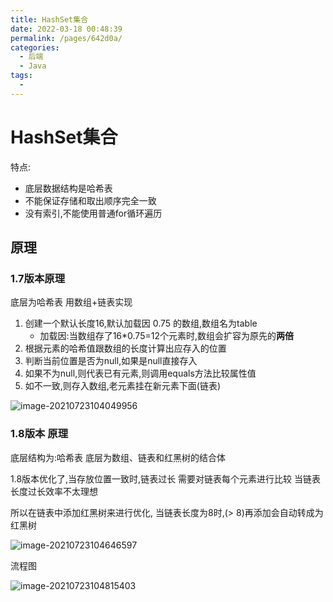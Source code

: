 ```yaml
---
title: HashSet集合
date: 2022-03-18 00:48:39
permalink: /pages/642d0a/
categories:
  - 后端
  - Java
tags:
  - 
---
```

# HashSet集合

特点:

- 底层数据结构是哈希表
- 不能保证存储和取出顺序完全一致
- 没有索引,不能使用普通for循环遍历

## 原理

### 1.7版本原理

底层为哈希表 用数组+链表实现

1. 创建一个默认长度16,默认加载因 0.75 的数组,数组名为table
   - 加载因:当数组存了16*0.75=12个元素时,数组会扩容为原先的**两倍**
2. 根据元素的哈希值跟数组的长度计算出应存入的位置
3. 判断当前位置是否为null,如果是null直接存入
4. 如果不为null,则代表已有元素,则调用equals方法比较属性值
5. 如不一致,则存入数组,老元素挂在新元素下面(链表)

![image-20210723104049956](https://cdn.jsdelivr.net/gh/Iekrwh/images/md-images/image-20210723104049956.png)



### 1.8版本 原理

底层结构为:哈希表 底层为数组、链表和红黑树的结合体

1.8版本优化了,当存放位置一致时,链表过长 需要对链表每个元素进行比较 当链表长度过长效率不太理想

所以在链表中添加红黑树来进行优化, 当链表长度为8时,(> 8)再添加会自动转成为红黑树 

![image-20210723104646597](https://cdn.jsdelivr.net/gh/Iekrwh/images/md-images/image-20210723104646597.png)

流程图

![image-20210723104815403](https://cdn.jsdelivr.net/gh/Iekrwh/images/md-images/image-20210723104815403.png)

